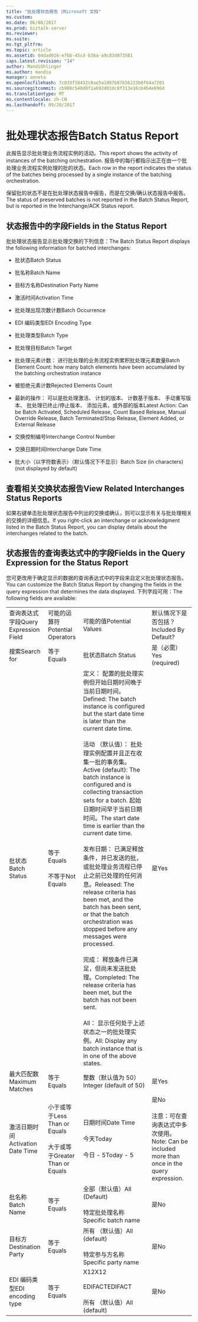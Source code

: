 ```yaml
---
title: "批处理状态报告 |Microsoft 文档"
ms.custom: 
ms.date: 06/08/2017
ms.prod: biztalk-server
ms.reviewer: 
ms.suite: 
ms.tgt_pltfrm: 
ms.topic: article
ms.assetid: 04dad016-e7bb-45cd-b36a-a9c83d073501
caps.latest.revision: "14"
author: MandiOhlinger
ms.author: mandia
manager: anneta
ms.openlocfilehash: 7c033f58432c8ae5a2d87b87b56223b8f64a7201
ms.sourcegitcommit: cb908c540d8f1a692d01dc8f313e16cb4b4e696d
ms.translationtype: MT
ms.contentlocale: zh-CN
ms.lasthandoff: 09/20/2017
---
```

# <a name="batch-status-report"></a><span data-ttu-id="d01f4-102">批处理状态报告</span><span class="sxs-lookup"><span data-stu-id="d01f4-102">Batch Status Report</span></span>
<span data-ttu-id="d01f4-103">此报告显示批处理业务流程实例的活动。</span><span class="sxs-lookup"><span data-stu-id="d01f4-103">This report shows the activity of instances of the batching orchestration.</span></span> <span data-ttu-id="d01f4-104">报告中的每行都指示出正在由一个批处理业务流程实例处理的批的状态。</span><span class="sxs-lookup"><span data-stu-id="d01f4-104">Each row in the report indicates the status of the batches being processed by a single instance of the batching orchestration.</span></span>  
  
 <span data-ttu-id="d01f4-105">保留批的状态不是在批处理状态报告中报告，而是在交换/确认状态报告中报告。</span><span class="sxs-lookup"><span data-stu-id="d01f4-105">The status of preserved batches is not reported in the Batch Status Report, but is reported in the Interchange/ACK Status report.</span></span>  
  
## <a name="fields-in-the-status-report"></a><span data-ttu-id="d01f4-106">状态报告中的字段</span><span class="sxs-lookup"><span data-stu-id="d01f4-106">Fields in the Status Report</span></span>  
 <span data-ttu-id="d01f4-107">批处理状态报告显示批处理交换的下列信息：</span><span class="sxs-lookup"><span data-stu-id="d01f4-107">The Batch Status Report displays the following information for batched interchanges:</span></span>  
  
-   <span data-ttu-id="d01f4-108">批状态</span><span class="sxs-lookup"><span data-stu-id="d01f4-108">Batch Status</span></span>  
  
-   <span data-ttu-id="d01f4-109">批名称</span><span class="sxs-lookup"><span data-stu-id="d01f4-109">Batch Name</span></span>  
  
-   <span data-ttu-id="d01f4-110">目标方名称</span><span class="sxs-lookup"><span data-stu-id="d01f4-110">Destination Party Name</span></span>  
  
-   <span data-ttu-id="d01f4-111">激活时间</span><span class="sxs-lookup"><span data-stu-id="d01f4-111">Activation Time</span></span>  
  
-   <span data-ttu-id="d01f4-112">批处理出现次数计数</span><span class="sxs-lookup"><span data-stu-id="d01f4-112">Batch Occurrence</span></span>  
  
-   <span data-ttu-id="d01f4-113">EDI 编码类型</span><span class="sxs-lookup"><span data-stu-id="d01f4-113">EDI Encoding Type</span></span>  
  
-   <span data-ttu-id="d01f4-114">批处理类型</span><span class="sxs-lookup"><span data-stu-id="d01f4-114">Batch Type</span></span>  
  
-   <span data-ttu-id="d01f4-115">批处理目标</span><span class="sxs-lookup"><span data-stu-id="d01f4-115">Batch Target</span></span>  
  
-   <span data-ttu-id="d01f4-116">批处理元素计数： 进行批处理的业务流程实例累积批处理元素数量</span><span class="sxs-lookup"><span data-stu-id="d01f4-116">Batch Element Count: how many batch elements have been accumulated by the batching orchestration instance</span></span>  
  
-   <span data-ttu-id="d01f4-117">被拒绝元素计数</span><span class="sxs-lookup"><span data-stu-id="d01f4-117">Rejected Elements Count</span></span>  
  
-   <span data-ttu-id="d01f4-118">最新的操作： 可以是批处理激活、 计划的版本、 计数基于版本、 手动重写版本、 批处理已终止/停止版本、 添加元素，或外部的版本</span><span class="sxs-lookup"><span data-stu-id="d01f4-118">Latest Action: Can be Batch Activated, Scheduled Release, Count Based Release, Manual Override Release, Batch Terminated/Stop Release, Element Added, or External Release</span></span>  
  
-   <span data-ttu-id="d01f4-119">交换控制编号</span><span class="sxs-lookup"><span data-stu-id="d01f4-119">Interchange Control Number</span></span>  
  
-   <span data-ttu-id="d01f4-120">交换日期时间</span><span class="sxs-lookup"><span data-stu-id="d01f4-120">Interchange Date Time</span></span>  
  
-   <span data-ttu-id="d01f4-121">批大小（以字符数表示）（默认情况下不显示）</span><span class="sxs-lookup"><span data-stu-id="d01f4-121">Batch Size (in characters) (not displayed by default)</span></span>  
  
## <a name="view-related-interchanges-status-reports"></a><span data-ttu-id="d01f4-122">查看相关交换状态报告</span><span class="sxs-lookup"><span data-stu-id="d01f4-122">View Related Interchanges Status Reports</span></span>  
 <span data-ttu-id="d01f4-123">如果右键单击批处理状态报告中列出的交换或确认，则可以显示有关与批处理相关的交换的详细信息。</span><span class="sxs-lookup"><span data-stu-id="d01f4-123">If you right-click an interchange or acknowledgment listed in the Batch Status Report, you can display details about the interchanges related to the batch.</span></span>  
  
## <a name="fields-in-the-query-expression-for-the-status-report"></a><span data-ttu-id="d01f4-124">状态报告的查询表达式中的字段</span><span class="sxs-lookup"><span data-stu-id="d01f4-124">Fields in the Query Expression for the Status Report</span></span>  
 <span data-ttu-id="d01f4-125">您可更改用于确定显示的数据的查询表达式中的字段来自定义批处理状态报告。</span><span class="sxs-lookup"><span data-stu-id="d01f4-125">You can customize the Batch Status Report by changing the fields in the query expression that determines the data displayed.</span></span> <span data-ttu-id="d01f4-126">下列字段可用：</span><span class="sxs-lookup"><span data-stu-id="d01f4-126">The following fields are available:</span></span>  
  
|||||  
|-|-|-|-|  
|<span data-ttu-id="d01f4-127">查询表达式字段</span><span class="sxs-lookup"><span data-stu-id="d01f4-127">Query Expression Field</span></span>|<span data-ttu-id="d01f4-128">可能的运算符</span><span class="sxs-lookup"><span data-stu-id="d01f4-128">Potential Operators</span></span>|<span data-ttu-id="d01f4-129">可能的值</span><span class="sxs-lookup"><span data-stu-id="d01f4-129">Potential Values</span></span>|<span data-ttu-id="d01f4-130">默认情况下是否包括？</span><span class="sxs-lookup"><span data-stu-id="d01f4-130">Included By Default?</span></span>|  
|<span data-ttu-id="d01f4-131">搜索</span><span class="sxs-lookup"><span data-stu-id="d01f4-131">Search for</span></span>|<span data-ttu-id="d01f4-132">等于</span><span class="sxs-lookup"><span data-stu-id="d01f4-132">Equals</span></span>|<span data-ttu-id="d01f4-133">批状态</span><span class="sxs-lookup"><span data-stu-id="d01f4-133">Batch Status</span></span>|<span data-ttu-id="d01f4-134">是（必需）</span><span class="sxs-lookup"><span data-stu-id="d01f4-134">Yes (required)</span></span>|  
|<span data-ttu-id="d01f4-135">批状态</span><span class="sxs-lookup"><span data-stu-id="d01f4-135">Batch Status</span></span>|<span data-ttu-id="d01f4-136">等于</span><span class="sxs-lookup"><span data-stu-id="d01f4-136">Equals</span></span><br /><br /> <span data-ttu-id="d01f4-137">不等于</span><span class="sxs-lookup"><span data-stu-id="d01f4-137">Not Equals</span></span>|<span data-ttu-id="d01f4-138">定义： 配置的批处理实例但开始日期时间晚于当前日期时间。</span><span class="sxs-lookup"><span data-stu-id="d01f4-138">Defined: The batch instance is configured but the start date time is later than the current date time.</span></span><br /><br /> <span data-ttu-id="d01f4-139">活动 （默认值）： 批处理实例配置并且正在收集一批的事务集。</span><span class="sxs-lookup"><span data-stu-id="d01f4-139">Active (default): The batch instance is configured and is collecting transaction sets for a batch.</span></span> <span data-ttu-id="d01f4-140">起始日期时间早于当前日期时间。</span><span class="sxs-lookup"><span data-stu-id="d01f4-140">The start date time is earlier than the current date time.</span></span><br /><br /> <span data-ttu-id="d01f4-141">发布日期： 已满足释放条件，并已发送的批，或批处理业务流程已停止之前已处理的任何消息。</span><span class="sxs-lookup"><span data-stu-id="d01f4-141">Released: The release criteria has been met, and the batch has been sent, or that the batch orchestration was stopped before any messages were processed.</span></span><br /><br /> <span data-ttu-id="d01f4-142">完成： 释放条件已满足，但尚未发送批处理。</span><span class="sxs-lookup"><span data-stu-id="d01f4-142">Completed: The release criteria has been met, but the batch has not been sent.</span></span><br /><br /> <span data-ttu-id="d01f4-143">All： 显示任何处于上述状态之一的批处理实例。</span><span class="sxs-lookup"><span data-stu-id="d01f4-143">All: Display any batch instance that is in one of the above states.</span></span>|<span data-ttu-id="d01f4-144">是</span><span class="sxs-lookup"><span data-stu-id="d01f4-144">Yes</span></span>|  
|<span data-ttu-id="d01f4-145">最大匹配数</span><span class="sxs-lookup"><span data-stu-id="d01f4-145">Maximum Matches</span></span>|<span data-ttu-id="d01f4-146">等于</span><span class="sxs-lookup"><span data-stu-id="d01f4-146">Equals</span></span>|<span data-ttu-id="d01f4-147">整数（默认值为 50）</span><span class="sxs-lookup"><span data-stu-id="d01f4-147">Integer (default of 50)</span></span>|<span data-ttu-id="d01f4-148">是</span><span class="sxs-lookup"><span data-stu-id="d01f4-148">Yes</span></span>|  
|<span data-ttu-id="d01f4-149">激活日期时间</span><span class="sxs-lookup"><span data-stu-id="d01f4-149">Activation Date Time</span></span>|<span data-ttu-id="d01f4-150">小于或等于</span><span class="sxs-lookup"><span data-stu-id="d01f4-150">Less Than or Equals</span></span><br /><br /> <span data-ttu-id="d01f4-151">大于或等于</span><span class="sxs-lookup"><span data-stu-id="d01f4-151">Greater Than or Equals</span></span>|<span data-ttu-id="d01f4-152">日期时间</span><span class="sxs-lookup"><span data-stu-id="d01f4-152">Date Time</span></span><br /><br /> <span data-ttu-id="d01f4-153">今天</span><span class="sxs-lookup"><span data-stu-id="d01f4-153">Today</span></span><br /><br /> <span data-ttu-id="d01f4-154">今日 - 5</span><span class="sxs-lookup"><span data-stu-id="d01f4-154">Today - 5</span></span>|<span data-ttu-id="d01f4-155">是</span><span class="sxs-lookup"><span data-stu-id="d01f4-155">No</span></span><br /><br /> <span data-ttu-id="d01f4-156">注意：可在查询表达式中多次使用。</span><span class="sxs-lookup"><span data-stu-id="d01f4-156">Note: Can be included more than once in the query expression.</span></span>|  
|<span data-ttu-id="d01f4-157">批名称</span><span class="sxs-lookup"><span data-stu-id="d01f4-157">Batch Name</span></span>|<span data-ttu-id="d01f4-158">等于</span><span class="sxs-lookup"><span data-stu-id="d01f4-158">Equals</span></span>|<span data-ttu-id="d01f4-159">全部（默认值）</span><span class="sxs-lookup"><span data-stu-id="d01f4-159">All (Default)</span></span><br /><br /> <span data-ttu-id="d01f4-160">特定批处理名称</span><span class="sxs-lookup"><span data-stu-id="d01f4-160">Specific batch name</span></span>|<span data-ttu-id="d01f4-161">是</span><span class="sxs-lookup"><span data-stu-id="d01f4-161">No</span></span>|  
|<span data-ttu-id="d01f4-162">目标方</span><span class="sxs-lookup"><span data-stu-id="d01f4-162">Destination Party</span></span>|<span data-ttu-id="d01f4-163">等于</span><span class="sxs-lookup"><span data-stu-id="d01f4-163">Equals</span></span>|<span data-ttu-id="d01f4-164">所有 （默认值）</span><span class="sxs-lookup"><span data-stu-id="d01f4-164">All (default)</span></span><br /><br /> <span data-ttu-id="d01f4-165">特定参与方名称</span><span class="sxs-lookup"><span data-stu-id="d01f4-165">Specific party name</span></span>|<span data-ttu-id="d01f4-166">是</span><span class="sxs-lookup"><span data-stu-id="d01f4-166">No</span></span>|  
|<span data-ttu-id="d01f4-167">EDI 编码类型</span><span class="sxs-lookup"><span data-stu-id="d01f4-167">EDI encoding type</span></span>|<span data-ttu-id="d01f4-168">等于</span><span class="sxs-lookup"><span data-stu-id="d01f4-168">Equals</span></span>|<span data-ttu-id="d01f4-169">X12</span><span class="sxs-lookup"><span data-stu-id="d01f4-169">X12</span></span><br /><br /> <span data-ttu-id="d01f4-170">EDIFACT</span><span class="sxs-lookup"><span data-stu-id="d01f4-170">EDIFACT</span></span><br /><br /> <span data-ttu-id="d01f4-171">所有 （默认值）</span><span class="sxs-lookup"><span data-stu-id="d01f4-171">All (default)</span></span>|<span data-ttu-id="d01f4-172">是</span><span class="sxs-lookup"><span data-stu-id="d01f4-172">No</span></span>|  
  
